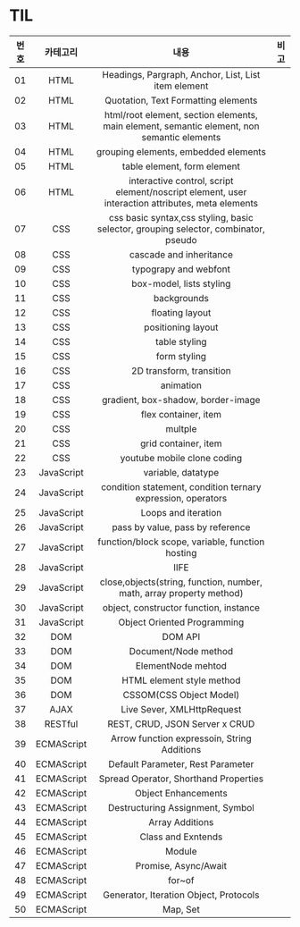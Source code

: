 # TIL

| 번호 |  카테고리  |                                               내용                                               | 비고 |
| :--: | :--------: | :----------------------------------------------------------------------------------------------: | :--: |
|  01  |    HTML    |                       Headings, Pargraph, Anchor, List, List item element                        |      |
|  02  |    HTML    |                               Quotation, Text Formatting elements                                |      |
|  03  |    HTML    |    html/root element, section elements, main element, semantic element, non semantic elements    |      |
|  04  |    HTML    |                               grouping elements, embedded elements                               |      |
|  05  |    HTML    |                                   table element, form element                                    |      |
|  06  |    HTML    | interactive control, script element/noscript element, user interaction attributes, meta elements |      |
|  07  |    CSS     |       css basic syntax,css styling, basic selector, grouping selector, combinator, pseudo        |      |
|  08  |    CSS     |                                     cascade and inheritance                                      |      |
|  09  |    CSS     |                                      typograpy and webfont                                       |      |
|  10  |    CSS     |                                     box-model, lists styling                                     |      |
|  11  |    CSS     |                                           backgrounds                                            |      |
|  12  |    CSS     |                                         floating layout                                          |      |
|  13  |    CSS     |                                        positioning layout                                        |      |
|  14  |    CSS     |                                          table styling                                           |      |
|  15  |    CSS     |                                           form styling                                           |      |
|  16  |    CSS     |                                     2D transform, transition                                     |      |
|  17  |    CSS     |                                            animation                                             |      |
|  18  |    CSS     |                                gradient, box-shadow, border-image                                |      |
|  19  |    CSS     |                                       flex container, item                                       |      |
|  20  |    CSS     |                                             multple                                              |      |
|  21  |    CSS     |                                       grid container, item                                       |      |
|  22  |    CSS     |                                   youtube mobile clone coding                                    |      |
|  23  | JavaScript |                                        variable, datatype                                        |      |
|  24  | JavaScript |                   condition statement, condition ternary expression, operators                   |      |
|  25  | JavaScript |                                       Loops and iteration                                        |      |
|  26  | JavaScript |                                 pass by value, pass by reference                                 |      |
|  27  | JavaScript |                         function/block scope, variable, function hosting                         |      |
|  28  | JavaScript |                                               IIFE                                               |      |
|  29  | JavaScript |               close,objects(string, function, number, math, array property method)               |      |
|  30  | JavaScript |                              object, constructor function, instance                              |      |
|  31  | JavaScript |                                   Object Oriented Programming                                    |      |
|  32  |    DOM     |                                             DOM API                                              |      |
|  33  |    DOM     |                                       Document/Node method                                       |      |
|  34  |    DOM     |                                        ElementNode mehtod                                        |      |
|  35  |    DOM     |                                    HTML element style method                                     |      |
|  36  |    DOM     |                                     CSSOM(CSS Object Model)                                      |      |
|  37  |    AJAX    |                                    Live Sever, XMLHttpRequest                                    |      |
|  38  |  RESTful   |                                  REST, CRUD, JSON Server x CRUD                                  |      |
|  39  | ECMAScript |                           Arrow function expressoin, String Additions                            |      |
|  40  | ECMAScript |                                Default Parameter, Rest Parameter                                 |      |
|  41  | ECMAScript |                              Spread Operator, Shorthand Properties                               |      |
|  42  | ECMAScript |                                       Object Enhancements                                        |      |
|  43  | ECMAScript |                                 Destructuring Assignment, Symbol                                 |      |
|  44  | ECMAScript |                                         Array Additions                                          |      |
|  45  | ECMAScript |                                        Class and Exntends                                        |      |
|  46  | ECMAScript |                                              Module                                              |      |
|  47  | ECMAScript |                                       Promise, Async/Await                                       |      |
|  48  | ECMAScript |                                              for~of                                              |      |
|  49  | ECMAScript |                              Generator, Iteration Object, Protocols                              |      |
|  50  | ECMAScript |                                             Map, Set                                             |      |
